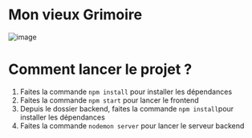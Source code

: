 # Mon vieux Grimoire
![image](https://github.com/cl201ficelle/Vieux_Grimoire_Chedhomme_Melanie/assets/139238877/0a5fa73d-362a-45d7-8501-2fbf7a1a7297)




# Comment lancer le projet ? 
1. Faites la commande `npm install` pour installer les dépendances
2. Faites la commande `npm start` pour lancer le frontend
3. Depuis le dossier backend, faites la commande  `npm install`pour installer les dépendances
4. Faites la commande `nodemon server` pour lancer le serveur backend

   

